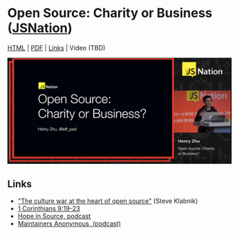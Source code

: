 # Open Source: Charity or Business ([JSNation](https://jsnation.com/))

[HTML](https://hzoo.github.io/open-source-charity-or-business/) | [PDF](https://github.com/hzoo/open-source-charity-or-business/blob/master/Charity%20or%20Business.pdf) | [Links](#links) | Video (TBD)

[![](slide.png)](open-source-charity-or-business/)

## Links

- ["The culture war at the heart of open source"](https://words.steveklabnik.com/the-culture-war-at-the-heart-of-open-source) (Steve Klabnik)
- [1 Corinthians 9:19-23](https://www.biblegateway.com/passage/?search=1+Corinthians+9%3A19-23&version=ESV)
- [Hope in Source, podcast](https://hopeinsource.com)
- [Maintainers Anonymous, (podcast)](http://maintainersanonymous.com)
